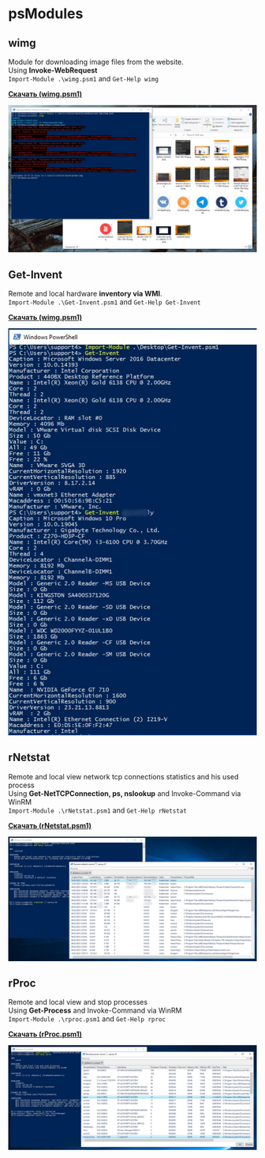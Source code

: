 # psModules

## wimg
Module for downloading image files from the website. \
Using **Invoke-WebRequest** \
`Import-Module .\wimg.psm1` and `Get-Help wimg`

**[Скачать (wimg.psm1)](https://github.com/Lifailon/psModules/blob/rsa/wimg/wimg.psm1)**

![Image alt](https://github.com/Lifailon/psModules/blob/rsa/wimg/Example.jpg)

## Get-Invent
Remote and local hardware **inventory via WMI**. \
`Import-Module .\Get-Invent.psm1` and `Get-Help Get-Invent`

**[Скачать (wimg.psm1)](https://github.com/Lifailon/psModules/blob/rsa/Get-Invent/Get-Invent.psm1)**

![Image alt](https://github.com/Lifailon/psModules/blob/rsa/Get-Invent/Example.jpg)

## rNetstat
Remote and local view network tcp connections statistics and his used process \
Using **Get-NetTCPConnection, ps, nslookup** and Invoke-Command via WinRM \
`Import-Module .\rNetstat.psm1` and `Get-Help rNetstat`

**[Скачать (rNetstat.psm1)](https://github.com/Lifailon/psModules/blob/rsa/rNetstat/rNetstat.psm1)**

![Image alt](https://github.com/Lifailon/psModules/blob/rsa/rNetstat/Example.jpg)

## rProc
Remote and local view and stop processes \
Using **Get-Process** and Invoke-Command via WinRM \
`Import-Module .\rproc.psm1` and `Get-Help rproc`

**[Скачать (rProc.psm1)](https://github.com/Lifailon/psModules/blob/rsa/rproc/rProc.psm1)**

![Image alt](https://github.com/Lifailon/psModules/blob/rsa/rproc/Example.jpg)

